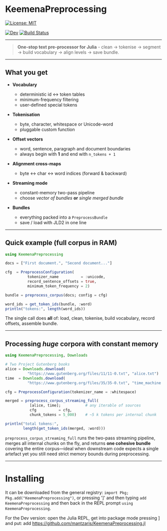 # KeemenaPreprocessing

[![License: MIT](https://img.shields.io/badge/License-MIT-green.svg)](LICENSE)
<!-- [![Stable](https://img.shields.io/badge/docs-stable-blue.svg)](https://mantzaris.github.io/KeemenaPreprocessing.jl/stable/) -->
[![Dev](https://img.shields.io/badge/docs-dev-blue.svg)](https://mantzaris.github.io/KeemenaPreprocessing.jl/dev/)
[![Build Status](https://github.com/mantzaris/KeemenaPreprocessing.jl/actions/workflows/CI.yml/badge.svg?branch=main)](https://github.com/mantzaris/KeemenaPreprocessing.jl/actions/workflows/CI.yml?query=branch%3Amain)

---



> **One-stop text pre-processor for Julia** - clean -> tokenise ->
segment -> build vocabulary -> align levels -> save bundle.

---

## What you get

* **Vocabulary**
  - deterministic id <-> token tables  
  - minimum-frequency filtering  
  - user-defined special tokens  

* **Tokenisation**
  - byte, character, whitespace or Unicode-word  
  - pluggable custom function  

* **Offset vectors**
  - word, sentence, paragraph and document boundaries  
  - always begin with **1** and end with `n_tokens + 1`  

* **Alignment cross-maps**
  - byte <-> char <-> word indices (forward & backward)  

* **Streaming mode**
  - constant-memory two-pass pipeline  
  - choose *vector of bundles* **or** *single merged bundle*  

* **Bundles**
  - everything packed into a `PreprocessBundle`  
  - save / load with JLD2 in one line  

---

## Quick example (full corpus in RAM)

```julia
using KeemenaPreprocessing

docs = ["First document.", "Second document..."]

cfg  = PreprocessConfiguration(
          tokenizer_name          = :unicode,
          record_sentence_offsets = true,
          minimum_token_frequency = 2)

bundle = preprocess_corpus(docs; config = cfg)

word_ids = get_token_ids(bundle, :word)
println("tokens:", length(word_ids))
```

The single call does **all** of: load, clean, tokenise, build vocabulary,
record offsets, assemble bundle.

---


## Processing *huge* corpora with constant memory

```julia
using KeemenaPreprocessing, Downloads

# Two Project Gutenberg books
alice = Downloads.download(
          "https://www.gutenberg.org/files/11/11-0.txt", "alice.txt")
time  = Downloads.download(
          "https://www.gutenberg.org/files/35/35-0.txt", "time_machine.txt")

cfg = PreprocessConfiguration(tokenizer_name = :whitespace)

merged = preprocess_corpus_streaming_full(
           [alice, time];           # any iterable of sources
           cfg          = cfg,
           chunk_tokens = 5_000)    # ~5 k tokens per internal chunk

println("total tokens:",
        length(get_token_ids(merged, :word)))
```

`preprocess_corpus_streaming_full` runs the two-pass streaming pipeline,
merges all internal chunks on the fly, and returns **one cohesive bundle**
covering the entire corpus—ideal when downstream code expects a single artefact
yet you still need strict memory bounds during preprocessing.

---

# Installing

It can be downloaded from the general registry: `import Pkg; Pkg.add("KeemenaPreprocessing")`, or pressing ']' and then typing `add KeemenaPreprocessing` and then back in the REPL prompt `using KeemenaPreprocessing`.

For the Dev version: open the Julia REPL, get into package mode pressing ] and put: add https://github.com/mantzaris/KeemenaPreprocessing.jl